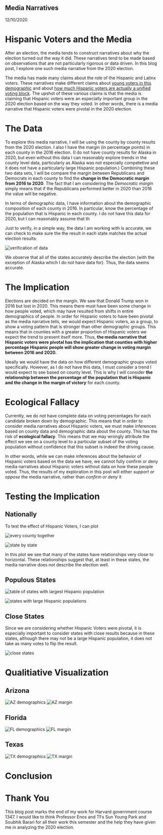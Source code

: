 ## Media Narratives

12/10/2020

# Hispanic Voters and the Media

After an election, the media tends to construct narratives about why the election turned out the way it did. These narratives tend to be made based on observations that are not particularly rigorous or data driven. In this blog post, I explore one such media narrative from the 2020 election.

The media has made many claims about the role of the Hispanic and Latinx voters. These narratives make different claims about [young voters in this demographic](https://www.nbcnews.com/news/latino/young-latinos-mobilized-voted-were-pivotal-2020-organizers-want-keep-n1246853) and about [how much Hispanic voters are actually a unified voting block](https://www.cnn.com/2020/11/09/politics/latino-voters-florida-texas-arizona/index.html). The upshot of these various claims is that the media is claiming that Hispanic voters were an especially important group in the 2020 election based on the way they voted. In other words, there is a media narrative that Hispanic voters were pivotal in the 2020 election. 

# The Data

To explore this media narrative, I will be using the county by county results from the 2020 election. I also I have the margin (in percentage points) in each county in the 2016 election. (I do not have county results for Alaska in 2020, but even without this data I can reasonably explore trends in the county level data, particularly as Alaska was not especially competetive and it does not have a particularly large Hispanic population.) Combining these two data sets, I will be compare the margin between Republicans and Democrats in each county to find the **change in the Democratic margin from 2016 to 2020**. The fact that I am considering the *Democratic margin* simply means that if the Republicans performed better in 2020 than 2016 the value will be negative. 

In terms of demographic data, I have information about the demographic composition of each county in 2016. In particular, know the percentage of the population that is Hispanic in each county. I do not have this data for 2020, but I can reasonably assume that th

Just to verify, in a simple way, the data I am working with is accurate, we can check to make sure the the result in each state matches the actual election results:

![verification of data](../figures/media_narrative_figures/verifying_data.png)

We observe that all of the states accurately describe the election (with the exception of Alaska which I do not have data for). Thus, the data seems accurate.


# The Implication

Elections are decided on the margin. We saw that Donald Trump won in 2016 but lost in 2020. This means there must have been some change in how people voted, which may have resulted from shifts in entire demographics of people. In order for Hispanic voters to have been pivotal as the media narrative tells, we would expect Hispanic voters, as a group, to show a voting pattern that is stronger than other demographic groups. This means that in counties with a greater proportion of Hispanic voters we expect the trend to present itself more. Thus, **the media narrative that Hispanic voters were pivotal has the implication that counties with higher percentage Hispanic people will show greater change in voting margin between 2016 and 2020.**

Ideally we would have the data on how different demographic groups voted specifically. However, as I do not have this data, I must consider a trend I would expect to see based on county level. This is why I will consider **the relationship between the percentage of the population that is Hispanic and the change in the margin of victory** for each county.


# Ecological Fallacy

Currently, we do not have complete data on voting percentages for each candidate broken down by demographic. This means that in order to consider media narratives about Hispanic voters, we must make inferences based on county data and demographic data about the county. This has the risk of **ecological fallacy**. This means that we may wrongly attribute the effect we see on a county level to a particular subset of the voting population without confidence that this subset is indeed the driving cause.

In other words, while we can make inferences about the behavior of Hispanic voters based on the data we have, we cannot fully confirm or deny media narratives about Hispanic voters without data on how these people voted. Thus, the results of my exploration in this post will either *support or oppose* the media narrative, rather than *confirm or deny* it

# Testing the Implication

## Nationally

To test the effect of Hispanic Voters, I can plot 

![every county together](../figures/media_narrative_figures/national_hvm.png)

![state by state](../figures/media_narrative_figures/states_hvm.png)

In this plot we see that many of the states have relationships very close to horizontal. These relationships suggest that, at least in these states, the media narrative does not describe the election well.

## Populous States


![table of states with largest Hispanic population](../figures/media_narrative_figures/hispanic_population.png)

![states with large Hispanic populations](../figures/media_narrative_figures/populous_hvm.png)

## Close States

Since we are considering whether Hispanic Voters were pivotal, it is especially important to consider states with close results because in these states, although there may not be a large Hispanic population, it does not take as many votes to flip the result. 

![close states](../figures/media_narrative_figures/close_hvm.png)


# Qualitiative Visualization

## Arizona

![AZ demographics](../figures/media_narrative_figures/az_demog.png) ![AZ margin](../figures/media_narrative_figures/az_margin.png)

## Florida

![FL demographics](../figures/media_narrative_figures/fl_demog.png) ![FL margin](../figures/media_narrative_figures/fl_margin.png)

## Texas

![TX demographics](../figures/media_narrative_figures/tx_demog.png) ![TX margin](../figures/media_narrative_figures/tx_margin.png)


# Conclusion

# Thank You

This blog post marks the end of my work for Harvard government course 1347. I would like to think Professor Enos and TFs Sun Young Park and Soubhik Barari for all their work this semester and the help they have given me in analyzing the 2020 election.

